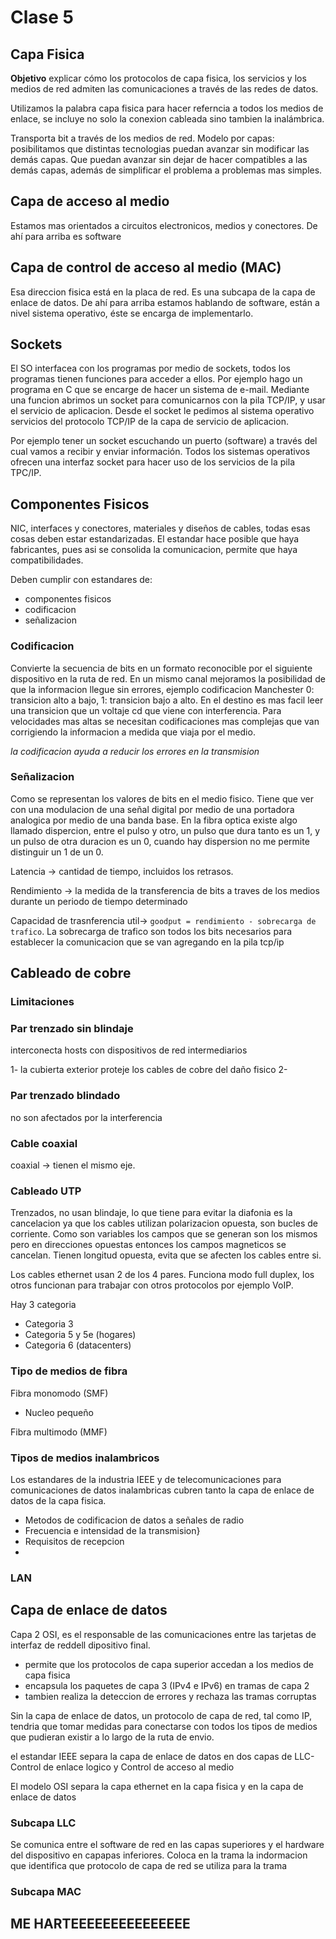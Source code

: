 # Clase 5

## Capa Fisica

**Objetivo** explicar cómo los protocolos de capa fisica, los servicios y los medios de red admiten las comunicaciones a través de las redes de datos.

Utilizamos la palabra capa fisica para hacer referncia a todos los medios de enlace, se incluye no solo la conexion cableada sino tambien la inalámbrica.

Transporta bit a través de los medios de red.
Modelo por capas: posibilitamos que distintas tecnologias puedan avanzar sin modificar las demás capas. Que puedan avanzar sin dejar de hacer compatibles a las demás capas, además de simplificar el problema a problemas mas simples.

## Capa de acceso al medio
Estamos mas orientados a circuitos electronicos, medios y conectores. De ahí para arriba es software

## Capa de control de acceso al medio (MAC)
Esa direccion fisica está en la placa de red. Es una subcapa de la capa de enlace de datos.
De ahí para arriba estamos hablando de software, están a nivel sistema operativo, éste se encarga de implementarlo. 

## Sockets

El SO interfacea con los programas por medio de sockets, todos los programas tienen funciones para acceder a ellos.
Por ejemplo hago un programa en C que se encarge de hacer un sistema de e-mail.
Mediante una funcion abrimos un socket para comunicarnos con la pila TCP/IP, y usar el servicio de aplicacion.
Desde el socket le pedimos al sistema operativo servicios del protocolo TCP/IP de la capa de servicio de aplicacion. 

Por ejemplo tener un socket escuchando un puerto (software) a través del cual vamos a recibir y enviar información. Todos los sistemas operativos ofrecen una interfaz socket para hacer uso de los servicios de la pila TPC/IP.

 ## Componentes Fisicos
NIC, interfaces y conectores, materiales y diseños de cables, todas esas cosas deben estar estandarizadas.
El estandar hace posible que haya fabricantes, pues asi se consolida la comunicacion, permite que haya compatibilidades.

Deben cumplir con estandares de:
 - componentes fisicos
 - codificacion
 - señalizacion

### Codificacion
Convierte la secuencia de bits en un formato reconocible por el siguiente dispositivo en la ruta de red. En un mismo canal mejoramos la posibilidad de que la informacion llegue sin errores, ejemplo codificacion Manchester 0: transicion alto a bajo, 1: transicion bajo a alto. En el destino es mas facil leer una transicion que un voltaje cd que viene con interferencia.
Para velocidades mas altas se necesitan codificaciones mas complejas que van corrigiendo la informacion a medida que viaja por el medio.

*la codificacion ayuda a reducir los errores en la transmision*

### Señalizacion
Como se representan los valores de bits en el medio fisico.
Tiene que ver con una modulacion de una señal digital por medio de una portadora analogica por medio de una banda base.
En la fibra optica existe algo llamado dispercion, entre el pulso y otro, un pulso que dura tanto es un 1, y un pulso de otra duracion es un 0, cuando hay dispersion no me permite distinguir un 1 de un 0.


Latencia -> cantidad de tiempo, incluidos los retrasos.

Rendimiento -> la medida de la transferencia de bits a traves de los medios durante un periodo de tiempo determinado

Capacidad de trasnferencia util-> `goodput = rendimiento - sobrecarga de trafico`. La sobrecarga de trafico son todos los bits necesarios para establecer la comunicacion que se van agregando en la pila tcp/ip

## Cableado de cobre

### Limitaciones


### Par trenzado sin blindaje

interconecta hosts con dispositivos de red intermediarios
 
 1- la cubierta exterior proteje los cables de cobre del daño fisico
 2- 


### Par trenzado blindado 
no son afectados por la interferencia

### Cable coaxial
coaxial -> tienen el mismo eje. 

### Cableado UTP
Trenzados, no usan blindaje, lo que tiene para evitar la diafonia es la cancelacion ya que los cables utilizan polarizacion opuesta, son bucles de corriente. Como son variables los campos que se generan son los mismos pero en direcciones opuestas entonces los campos magneticos se cancelan. Tienen longitud opuesta, evita que se afecten los cables entre si.

Los cables ethernet usan 2 de los 4 pares. Funciona modo full duplex, los otros funcionan para trabajar con otros protocolos por ejemplo VoIP.

Hay 3 categoria
- Categoria 3
- Categoria 5 y 5e (hogares)
- Categoria 6 (datacenters)

### Tipo de medios de fibra

Fibra monomodo (SMF)
- Nucleo pequeño
    
Fibra multimodo (MMF)



### Tipos de medios inalambricos
Los estandares de la industria IEEE y de telecomunicaciones para comunicaciones de datos inalambricas cubren tanto la capa de enlace de datos de la capa fisica.

- Metodos de codificacion de datos a señales de radio
- Frecuencia e intensidad de la transmision}
- Requisitos de recepcion 
- 

### LAN 

## Capa de enlace de datos

Capa 2 OSI, es el responsable de las comunicaciones entre las tarjetas de interfaz de reddell dipositivo final.
 - permite que los protocolos de capa superior accedan a los medios de capa fisica
 - encapsula los paquetes de capa 3 (IPv4 e IPv6) en tramas de capa 2
 - tambien realiza la deteccion de errores y rechaza las tramas corruptas

Sin la capa de enlace de datos, un protocolo de capa de red, tal como IP, tendria que tomar medidas para conectarse con todos los tipos de medios que pudieran existir a lo largo de la ruta de envio.

el estandar IEEE separa la capa de enlace de datos en dos capas de LLC- Control de enlace logico y Control de acceso al medio

El modelo OSI separa la capa ethernet en la capa fisica y en la capa de enlace de datos

### Subcapa LLC

Se comunica entre el software de red en las capas superiores y el hardware del dispositivo en capapas inferiores. Coloca en la trama la indormacion que identifica que protocolo de capa de red se utiliza para la trama

### Subcapa MAC




## ME HARTEEEEEEEEEEEEEEE